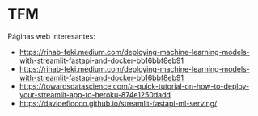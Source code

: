 # TFM


Páginas web interesantes:
- https://rihab-feki.medium.com/deploying-machine-learning-models-with-streamlit-fastapi-and-docker-bb16bbf8eb91
- https://rihab-feki.medium.com/deploying-machine-learning-models-with-streamlit-fastapi-and-docker-bb16bbf8eb91
- https://towardsdatascience.com/a-quick-tutorial-on-how-to-deploy-your-streamlit-app-to-heroku-874e1250dadd
- https://davidefiocco.github.io/streamlit-fastapi-ml-serving/